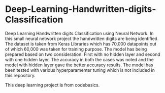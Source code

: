 # Deep-Learning-Handwritten-digits-Classification
Deep Learning Handwritten digits Classification using Neural Network.
In this small neural network project the handwritten digits are being identified. The dataset is taken from Keras Libraries which has 70,000 datapoints out of which 60,000 was taken for training purpose.
The model has being prepared based on two consideration. First with no hidden layer and second with one hidden layer.
The accuracy in both the cases was noted and the model with hidden layer gave the better accuracy results.
The model has been tested with various hyperparamenter tuning which is not included in this repository.


This deep learning project is from codebasics.
